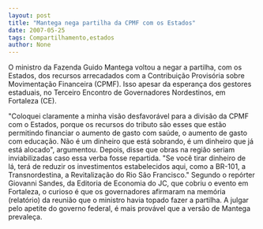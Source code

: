 ```yaml
---
layout: post
title: "Mantega nega partilha da CPMF com os Estados"
date: 2007-05-25
tags: Compartilhamento,estados
author: None
---
```

O ministro da Fazenda Guido Mantega voltou a negar a partilha, com os Estados, dos recursos arrecadados com a Contribui&ccedil;&atilde;o Provis&oacute;ria sobre Movimenta&ccedil;&atilde;o Financeira (CPMF). Isso apesar da esperan&ccedil;a dos gestores estaduais, no Terceiro Encontro de Governadores Nordestinos, em Fortaleza (CE). 

&quot;Coloquei claramente a minha vis&atilde;o desfavor&aacute;vel para a divis&atilde;o da CPMF com o Estados, porque os recursos do tributo s&atilde;o esses que est&atilde;o permitindo financiar o aumento de gasto com sa&uacute;de, o aumento de gasto com educa&ccedil;&atilde;o. N&atilde;o &eacute; um dinheiro que est&aacute; sobrando, &eacute; um dinheiro que j&aacute; est&aacute; alocado&quot;, argumentou. 
Depois, disse que obras na regi&atilde;o seriam inviabilizadas caso essa verba fosse repartida. &quot;Se voc&ecirc; tirar dinheiro de l&aacute;,&nbsp;ter&aacute;&nbsp;de reduzir os investimentos estabelecidos aqui, como a BR-101, a Transnordestina, a Revitaliza&ccedil;&atilde;o do Rio S&atilde;o Francisco.&quot; 
Segundo o rep&oacute;rter Giovanni Sandes, da Editoria de Economia do JC, que cobriu o evento em Fortaleza, o curioso &eacute; que os&nbsp;governadores afirmaram na mem&oacute;ria (relat&oacute;rio) da reuni&atilde;o que o ministro havia topado fazer a partilha. A julgar pelo apetite do governo federal, &eacute; mais prov&aacute;vel que a vers&atilde;o de Mantega prevale&ccedil;a.
 